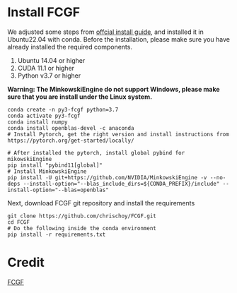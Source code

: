# Install FCGF
We adjusted some steps from [offcial install guide](https://github.com/chrischoy/FCGF), and installed it in Ubuntu22.04 with conda.
Before the installation, please make sure you have already installed the required components.
1. Ubuntu 14.04 or higher
2. CUDA 11.1 or higher
3. Python v3.7 or higher

**Warning: The MinkowskiEngine do not support Windows, please make sure that you are install under the Linux system.** <br>
```
conda create -n py3-fcgf python=3.7
conda activate py3-fcgf
conda install numpy
conda install openblas-devel -c anaconda
# Install Pytorch, get the right version and install instructions from https://pytorch.org/get-started/locally/

# After installed the pytorch, install global pybind for mikowskiEngine
pip install "pybind11[global]"
# Install MinkowskiEngine
pip install -U git+https://github.com/NVIDIA/MinkowskiEngine -v --no-deps --install-option="--blas_include_dirs=${CONDA_PREFIX}/include" --install-option="--blas=openblas"
```
Next, download FCGF git repository and install the requirements
```
git clone https://github.com/chrischoy/FCGF.git
cd FCGF
# Do the following inside the conda environment
pip install -r requirements.txt
```
# Credit
[FCGF](https://github.com/chrischoy/FCGF)
